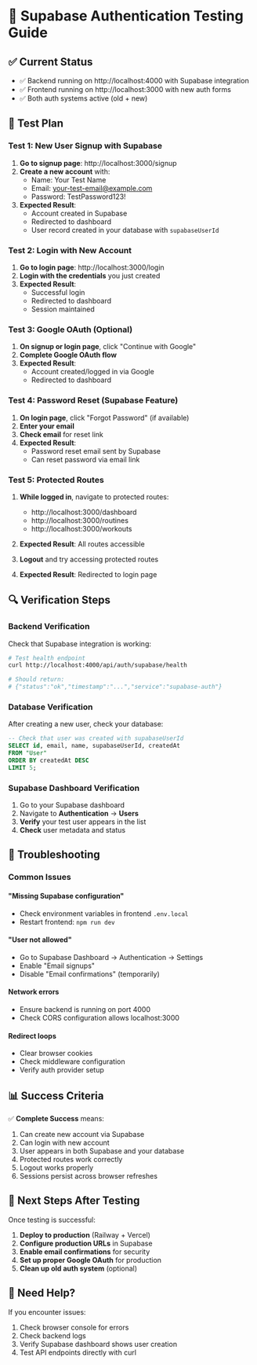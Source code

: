 # 🧪 Supabase Authentication Testing Guide

## ✅ Current Status

- ✅ Backend running on http://localhost:4000 with Supabase integration
- ✅ Frontend running on http://localhost:3000 with new auth forms
- ✅ Both auth systems active (old + new)

## 🎯 Test Plan

### **Test 1: New User Signup with Supabase**

1. **Go to signup page**: http://localhost:3000/signup
2. **Create a new account** with:
   - Name: Your Test Name
   - Email: your-test-email@example.com
   - Password: TestPassword123!
3. **Expected Result**:
   - Account created in Supabase
   - Redirected to dashboard
   - User record created in your database with `supabaseUserId`

### **Test 2: Login with New Account**

1. **Go to login page**: http://localhost:3000/login
2. **Login with the credentials** you just created
3. **Expected Result**:
   - Successful login
   - Redirected to dashboard
   - Session maintained

### **Test 3: Google OAuth (Optional)**

1. **On signup or login page**, click "Continue with Google"
2. **Complete Google OAuth flow**
3. **Expected Result**:
   - Account created/logged in via Google
   - Redirected to dashboard

### **Test 4: Password Reset (Supabase Feature)**

1. **On login page**, click "Forgot Password" (if available)
2. **Enter your email**
3. **Check email** for reset link
4. **Expected Result**:
   - Password reset email sent by Supabase
   - Can reset password via email link

### **Test 5: Protected Routes**

1. **While logged in**, navigate to protected routes:
   - http://localhost:3000/dashboard
   - http://localhost:3000/routines
   - http://localhost:3000/workouts
2. **Expected Result**: All routes accessible

3. **Logout** and try accessing protected routes
4. **Expected Result**: Redirected to login page

## 🔍 Verification Steps

### **Backend Verification**

Check that Supabase integration is working:

```bash
# Test health endpoint
curl http://localhost:4000/api/auth/supabase/health

# Should return:
# {"status":"ok","timestamp":"...","service":"supabase-auth"}
```

### **Database Verification**

After creating a new user, check your database:

```sql
-- Check that user was created with supabaseUserId
SELECT id, email, name, supabaseUserId, createdAt
FROM "User"
ORDER BY createdAt DESC
LIMIT 5;
```

### **Supabase Dashboard Verification**

1. Go to your Supabase dashboard
2. Navigate to **Authentication** → **Users**
3. **Verify** your test user appears in the list
4. **Check** user metadata and status

## 🐛 Troubleshooting

### **Common Issues**

#### **"Missing Supabase configuration"**

- Check environment variables in frontend `.env.local`
- Restart frontend: `npm run dev`

#### **"User not allowed"**

- Go to Supabase Dashboard → Authentication → Settings
- Enable "Email signups"
- Disable "Email confirmations" (temporarily)

#### **Network errors**

- Ensure backend is running on port 4000
- Check CORS configuration allows localhost:3000

#### **Redirect loops**

- Clear browser cookies
- Check middleware configuration
- Verify auth provider setup

## 📊 Success Criteria

✅ **Complete Success** means:

1. Can create new account via Supabase
2. Can login with new account
3. User appears in both Supabase and your database
4. Protected routes work correctly
5. Logout works properly
6. Sessions persist across browser refreshes

## 🚀 Next Steps After Testing

Once testing is successful:

1. **Deploy to production** (Railway + Vercel)
2. **Configure production URLs** in Supabase
3. **Enable email confirmations** for security
4. **Set up proper Google OAuth** for production
5. **Clean up old auth system** (optional)

## 📧 Need Help?

If you encounter issues:

1. Check browser console for errors
2. Check backend logs
3. Verify Supabase dashboard shows user creation
4. Test API endpoints directly with curl

